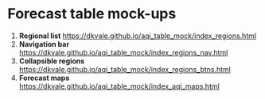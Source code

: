 # Forecast table mock-ups
  
1. __Regional list__      https://dkvale.github.io/aqi_table_mock/index_regions.html  
2. __Navigation bar__     https://dkvale.github.io/aqi_table_mock/index_regions_nav.html  
3. __Collapsible regions__  https://dkvale.github.io/aqi_table_mock/index_regions_btns.html  
4. __Forecast maps__  https://dkvale.github.io/aqi_table_mock/index_aqi_maps.html  
